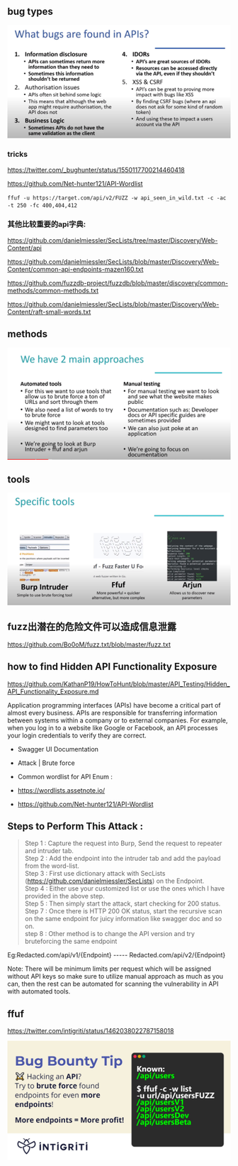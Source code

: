 ## bug types
![img_2.png](img_2.png)



### tricks
https://twitter.com/_bughunter/status/1550117700214460418

https://github.com/Net-hunter121/API-Wordlist

`ffuf -u https://target.com/api/v2/FUZZ -w api_seen_in_wild.txt -c -ac -t 250 -fc 400,404,412`

### 其他比较重要的api字典:

https://github.com/danielmiessler/SecLists/tree/master/Discovery/Web-Content/api

https://github.com/danielmiessler/SecLists/blob/master/Discovery/Web-Content/common-api-endpoints-mazen160.txt

https://github.com/fuzzdb-project/fuzzdb/blob/master/discovery/common-methods/common-methods.txt

https://github.com/danielmiessler/SecLists/blob/master/Discovery/Web-Content/raft-small-words.txt

## methods

![img_1.png](img_1.png)


## tools
![img.png](img.png)

## fuzz出潜在的危险文件可以造成信息泄露
https://github.com/Bo0oM/fuzz.txt/blob/master/fuzz.txt


## how  to find Hidden API Functionality Exposure

https://github.com/KathanP19/HowToHunt/blob/master/API_Testing/Hidden_API_Functionality_Exposure.md

Application programming interfaces (APIs) have become a critical part of almost every business. APIs are responsible for transferring information between systems within a company or to external companies. For example, when you log in to a website like Google or Facebook, an API processes your login credentials to verify they are correct.
- Swagger UI Documentation
- Attack | Brute force
- Common wordlist for API Enum :

- https://wordlists.assetnote.io/
- https://github.com/Net-hunter121/API-Wordlist


## Steps to Perform This Attack :
>Step 1 : Capture the request into Burp, Send the request to repeater and intruder tab. <br>
Step 2 : Add the endpoint into the intruder tab and add the payload from the word-list. <br>
Step 3 : First use dictionary attack with SecLists (https://github.com/danielmiessler/SecLists) on the Endpoint. <br>
Step 4 : Either use your customized list or use the ones which I have provided in the above step. <br>
Step 5 : Then simply start the attack, start checking for 200 status.  <br>
Step 7 : Once there is HTTP 200 OK status, start the recursive scan on the same endpoint for juicy information like swagger doc and so on.  <br>
step 8 : Other method is to change the API version and try bruteforcing the same endpoint  <br>

Eg:Redacted.com/api/v1/{Endpoint} ----- Redacted.com/api/v2/{Endpoint}   <br>

Note: There will be minimum limits per request which will be assigned without API keys so make sure to utilize manual approach as much as you can, then the rest can be automated for scanning the vulnerability in API with automated tools.


## ffuf
https://twitter.com/intigriti/status/1462038022787158018

![img_4.png](img_4.png)


